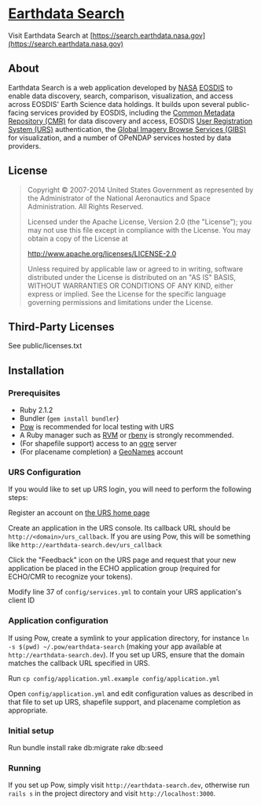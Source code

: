 # [Earthdata Search](https://search.earthdata.nasa.gov)

Visit Earthdata Search at
[https://search.earthdata.nasa.gov](https://search.earthdata.nasa.gov)

## About
Earthdata Search is a web application developed by [NASA](http://nasa.gov) [EOSDIS](https://earthdata.nasa.gov)
to enable data discovery, search, comparison, visualization, and access across EOSDIS' Earth Science data holdings.
It builds upon several public-facing services provided by EOSDIS, including
the [Common Metadata Repository (CMR)](https://cmr.earthdata.nasa.gov/search/) for data discovery and access,
EOSDIS [User Registration System (URS)](https://urs.earthdata.nasa.gov) authentication,
the [Global Imagery Browse Services (GIBS)](https://earthdata.nasa.gov/gibs) for visualization,
and a number of OPeNDAP services hosted by data providers.

## License

> Copyright © 2007-2014 United States Government as represented by the Administrator of the National Aeronautics and Space Administration. All Rights Reserved.
>
> Licensed under the Apache License, Version 2.0 (the "License"); you may not use this file except in compliance with the License.
> You may obtain a copy of the License at
>
>    http://www.apache.org/licenses/LICENSE-2.0
>
>Unless required by applicable law or agreed to in writing, software distributed under the License is distributed on an "AS IS" BASIS,
>WITHOUT WARRANTIES OR CONDITIONS OF ANY KIND, either express or implied. See the License for the specific language governing permissions and limitations under the License.


## Third-Party Licenses

See public/licenses.txt

## Installation

### Prerequisites

* Ruby 2.1.2
* Bundler (`gem install bundler`)
* [Pow](http://pow.cx/) is recommended for local testing with URS
* A Ruby manager such as [RVM](http://rvm.io/) or [rbenv](https://github.com/sstephenson/rbenv) is strongly recommended.
* (For shapefile support) access to an [ogre](http://ogre.adc4gis.com) server
* (For placename completion) a [GeoNames](http://www.geonames.org) account

### URS Configuration

If you would like to set up URS login, you will need to perform the following steps:

Register an account on [the URS home page](https://urs.earthdata.nasa.gov/profile)

Create an application in the URS console.  Its callback URL should be `http://<domain>/urs_callback`.  If you are using Pow, this will be something
like `http://earthdata-search.dev/urs_callback`

Click the "Feedback" icon on the URS page and request that your new application be placed in the ECHO application group
(required for ECHO/CMR to recognize your tokens).

Modify line 37 of `config/services.yml` to contain your URS application's client ID

### Application configuration

If using Pow, create a symlink to your application directory, for instance `ln -s $(pwd) ~/.pow/earthdata-search`
(making your app available at `http://earthdata-search.dev`).  If you set up URS, ensure that the domain matches
the callback URL specified in URS.

Run `cp config/application.yml.example config/application.yml`

Open `config/application.yml` and edit configuration values as described in that file to set up URS, shapefile support,
and placename completion as appropriate.

### Initial setup

Run
    bundle install
    rake db:migrate
    rake db:seed

### Running

If you set up Pow, simply visit `http://earthdata-search.dev`,
otherwise run `rails s` in the project directory and visit `http://localhost:3000`.

